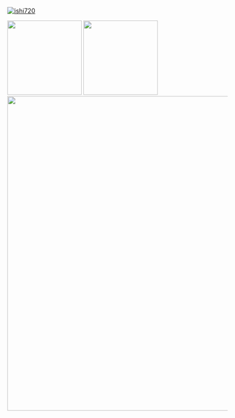 <div>
  <p align="left"> <a href="https://github.com/ryo-ma/github-profile-trophy"><img src="https://github-profile-trophy.vercel.app/?username=naitoyuma7110" alt="ishi720" /></a> </p>
</div>
<div>
  <img height="170" src="https://github-readme-stats.vercel.app/api/top-langs/?username=naitoyuma7110&layout=compact&theme=dracula" />
  <img height="170" src="https://github-readme-stats.vercel.app/api?username=naitoyuma7110&count_private=true&include_all_commits=true&show_icons=true&theme=dracula" />
  <img width="720px" align="center" src="https://github-profile-summary-cards.vercel.app/api/cards/profile-details?username=naitoyuma7110&theme=dracula"/>
</div>
